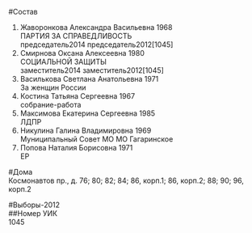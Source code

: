 #Состав  
1. Жаворонкова Александра Васильевна 1968  
    ПАРТИЯ ЗА СПРАВЕДЛИВОСТЬ  
    председатель2014 председатель2012[1045]  
2. Смирнова Оксана Алексеевна 1980  
    СОЦИАЛЬНОЙ ЗАЩИТЫ  
    заместитель2014 заместитель2012[1045]  
3. Василькова Светлана Анатольевна 1971  
    За женщин России  
4. Костина Татьяна Сергеевна 1967  
    собрание-работа  
5. Максимова Екатерина Сергеевна 1985  
    ЛДПР  
6. Никулина Галина Владимировна 1969  
    Муниципальный Совет МО МО Гагаринское  
7. Попова Наталия Борисовна 1971  
    ЕР  
  
#Дома  
Космонавтов пр., д. 76; 80; 82; 84; 86, корп.1; 86, корп.2; 88; 90; 96, корп.2  
  
#Выборы-2012  
##Номер УИК  
1045  
